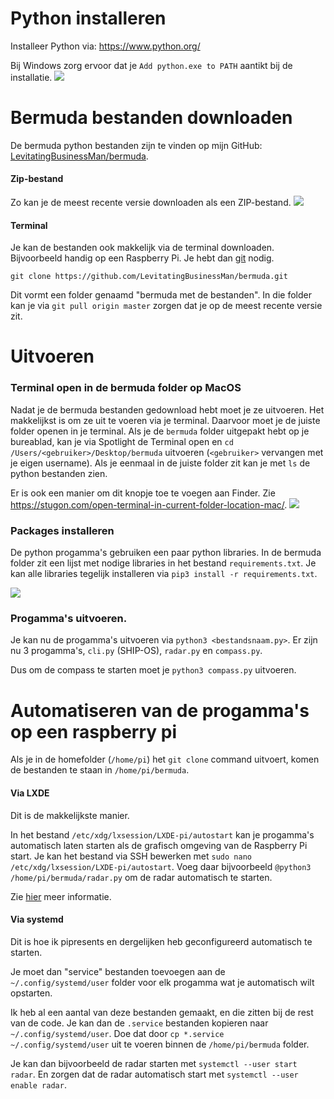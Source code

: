 # Python installeren
Installeer Python via: https://www.python.org/

Bij Windows zorg ervoor dat je `Add python.exe to PATH` aantikt bij de installatie.
![](https://i.imgur.com/DEOPocU.png)

# Bermuda bestanden downloaden
De bermuda python bestanden zijn te vinden op mijn GitHub: [LevitatingBusinessMan/bermuda](https://github.com/LevitatingBusinessMan/bermuda).

#### Zip-bestand
Zo kan je de meest recente versie downloaden als een ZIP-bestand.
![](https://i.imgur.com/sP2wlbY.png)

#### Terminal
Je kan de bestanden ook makkelijk via de terminal downloaden. Bijvoorbeeld handig op een Raspberry Pi. Je hebt dan [git](https://book.git-scm.com/) nodig. 

```SHELL
git clone https://github.com/LevitatingBusinessMan/bermuda.git
```
Dit vormt een folder genaamd "bermuda met de bestanden". In die folder kan je via `git pull origin master` zorgen dat je op de meest recente versie zit.

# Uitvoeren
### Terminal open in de bermuda folder op MacOS
Nadat je de bermuda bestanden gedownload hebt moet je ze uitvoeren. Het makkelijkst is om ze uit te voeren via je terminal. Daarvoor moet je de juiste folder openen in je terminal. Als je de `bermuda` folder uitgepakt hebt op je bureablad, kan je via Spotlight de Terminal open en `cd /Users/<gebruiker>/Desktop/bermuda` uitvoeren (`<gebruiker>` vervangen met je eigen username). Als je eenmaal in de juiste folder zit kan je met `ls` de python bestanden zien.

Er is ook een manier om dit knopje toe te voegen aan Finder. Zie https://stugon.com/open-terminal-in-current-folder-location-mac/.
![](https://i.imgur.com/lfdZ1nd.png)

### Packages installeren
De python progamma's gebruiken een paar python libraries. In de bermuda folder zit een lijst met nodige libraries in het bestand `requirements.txt`.  Je kan alle libraries tegelijk installeren via `pip3 install -r requirements.txt`.

![](https://i.imgur.com/fpxwMJb.png)

### Progamma's uitvoeren.

Je kan nu de progamma's uitvoeren via `python3 <bestandsnaam.py>`.
Er zijn nu 3 progamma's, `cli.py` (SHIP-OS), `radar.py` en `compass.py`.

Dus om de compass te starten moet je `python3 compass.py` uitvoeren.

# Automatiseren van de progamma's op een raspberry pi
Als je in de homefolder (`/home/pi`) het `git clone` command uitvoert, komen de bestanden te staan in `/home/pi/bermuda`.


#### Via LXDE
Dit is de makkelijkste manier.

In het bestand `/etc/xdg/lxsession/LXDE-pi/autostart` kan je progamma's automatisch laten starten als de grafisch omgeving van de Raspberry Pi start.
Je kan het bestand via SSH bewerken met `sudo nano /etc/xdg/lxsession/LXDE-pi/autostart`.
Voeg daar bijvoorbeeld `@python3 /home/pi/bermuda/radar.py` om de radar automatisch te starten.

Zie [hier](https://forums.raspberrypi.com/viewtopic.php?t=294014) meer informatie.

#### Via systemd
Dit is hoe ik pipresents en dergelijken heb geconfigureerd automatisch te starten.

Je moet dan "service" bestanden toevoegen aan de `~/.config/systemd/user` folder voor elk progamma wat je automatisch wilt opstarten.

Ik heb al een aantal van deze bestanden gemaakt, en die zitten bij de rest van de code.
Je kan dan de `.service` bestanden kopieren naar `~/.config/systemd/user`.
Doe dat door `cp *.service ~/.config/systemd/user` uit te voeren binnen de `/home/pi/bermuda` folder.

Je kan dan bijvoorbeeld de radar starten met `systemctl --user start radar`. En zorgen dat de radar automatisch start met `systemctl --user enable radar`.

